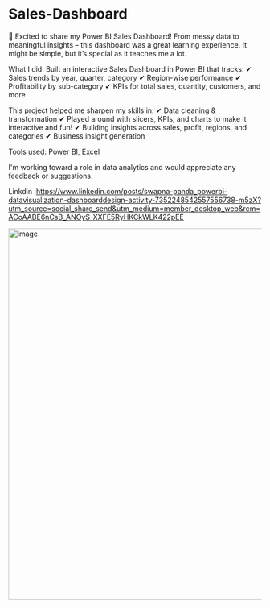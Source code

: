 # Sales-Dashboard

🚀 Excited to share my Power BI Sales Dashboard!
 From messy data to meaningful insights – this dashboard was a great learning experience. It might be simple, but it’s special as it teaches me a lot.

What I did:
 Built an interactive Sales Dashboard in Power BI that tracks:
✔  Sales trends by year, quarter, category
✔ Region-wise performance
✔  Profitability by sub-category
✔ KPIs for total sales, quantity, customers, and more

This project helped me sharpen my skills in:
 ✔ Data cleaning & transformation
 ✔ Played around with slicers, KPIs, and charts to make it interactive and fun!
✔ Building insights across sales, profit, regions, and categories
✔ Business insight generation

Tools used: Power BI, Excel

I'm working toward a role in data analytics and would appreciate any feedback or suggestions.

Linkdin :https://www.linkedin.com/posts/swapna-panda_powerbi-datavisualization-dashboarddesign-activity-7352248542557556738-m5zX?utm_source=social_share_send&utm_medium=member_desktop_web&rcm=ACoAABE6nCsB_ANOyS-XXFE5RyHKCkWLK422pEE

<img width="1307" height="738" alt="image" src="https://github.com/user-attachments/assets/316795ab-166e-4e7d-8dcf-9f108aa8d838" />
